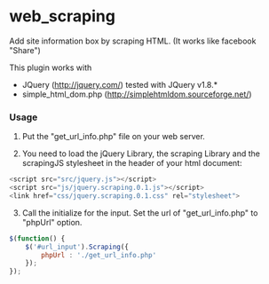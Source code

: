 web_scraping
============

Add site information box by scraping HTML. (It works like facebook "Share")

This plugin works with 

* JQuery (http://jquery.com/) tested with JQuery v1.8.*
* simple_html_dom.php (http://simplehtmldom.sourceforge.net/)

### Usage
1. Put the "get_url_info.php" file on your web server.

2. You need to load the jQuery Library, the scraping Library and the scrapingJS stylesheet in the header of your html document:

```javascript
<script src="src/jquery.js"></script>
<script src="js/jquery.scraping.0.1.js"></script>
<link href="css/jquery.scraping.0.1.css" rel="stylesheet">
```

3. Call the initialize for the input.
Set the url of "get_url_info.php" to "phpUrl" option.  

```javascript
$(function() {
    $('#url_input').Scraping({
        phpUrl : './get_url_info.php'
    });
});
```
